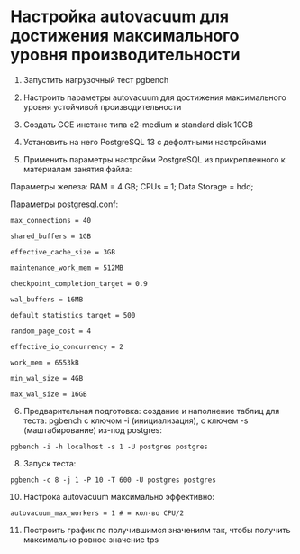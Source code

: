 # Настройка autovacuum для достижения максимального уровня производительности

1. Запустить нагрузочный тест pgbench

2. Настроить параметры autovacuum для достижения максимального уровня устойчивой производительности

3. Создать GCE инстанс типа e2-medium и standard disk 10GB

4. Установить на него PostgreSQL 13 с дефолтными настройками

5. Применить параметры настройки PostgreSQL из прикрепленного к материалам занятия файла:

Параметры железа:
RAM = 4 GB;
CPUs = 1;
Data Storage = hdd;

Параметры postgresql.conf:
```
max_connections = 40

shared_buffers = 1GB

effective_cache_size = 3GB

maintenance_work_mem = 512MB

checkpoint_completion_target = 0.9

wal_buffers = 16MB

default_statistics_target = 500

random_page_cost = 4

effective_io_concurrency = 2

work_mem = 6553kB

min_wal_size = 4GB

max_wal_size = 16GB
```
6. Предварительная подготовка: создание и наполнение таблиц для теста: pgbench с ключом -i (инициализация), с ключем -s (маштабирование) из-под postgres:
```
pgbench -i -h localhost -s 1 -U postgres postgres
```

8. Запуск теста: 
```
pgbench -c 8 -j 1 -P 10 -T 600 -U postgres postgres
```
10. Настрока autovacuum максимально эффективно:
```
autovacuum_max_workers = 1 # = кол-во CPU/2

```

11. Построить график по получившимся значениям так, чтобы получить максимально ровное значение tps
